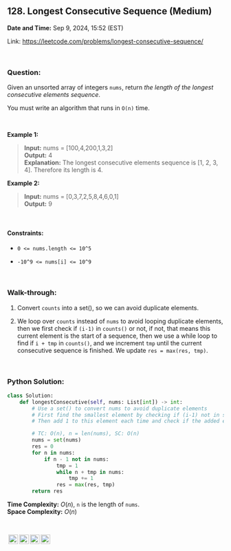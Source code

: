 ## 128. Longest Consecutive Sequence (Medium)
**Date and Time:** Sep 9, 2024, 15:52 (EST)

Link: https://leetcode.com/problems/longest-consecutive-sequence/

<br>

### Question:
Given an unsorted array of integers `nums`, return _the length of the longest consecutive elements sequence_.

You must write an algorithm that runs in `O(n)` time.

<br>

**Example 1:**
> **Input:** nums = [100,4,200,1,3,2] <br>
> **Output:** 4 <br>
> **Explanation:** The longest consecutive elements sequence is [1, 2, 3, 4]. Therefore its length is 4.

**Example 2:**
> **Input:** nums = [0,3,7,2,5,8,4,6,0,1] <br>
> **Output:** 9

<br>

#### Constraints:
* `0 <= nums.length <= 10^5`

* `-10^9 <= nums[i] <= 10^9`

<br>

### Walk-through: 
1. Convert `counts` into a set(), so we can avoid duplicate elements.

2. We loop over `counts` instead of `nums` to avoid looping duplicate elements, then we first check if `(i-1)` in `counts()` or not, if not, that means this current element is the start of a sequence, then we use a while loop to find if `i + tmp` in `counts()`, and we increment `tmp` until the current consecutive sequence is finished. We update `res = max(res, tmp)`. 

<br>

### Python Solution:
```python
class Solution:
    def longestConsecutive(self, nums: List[int]) -> int:
        # Use a set() to convert nums to avoid duplicate elements
        # First find the smallest element by checking if (i-1) not in set
        # Then add 1 to this element each time and check if the added element is in set(), and we can update res

        # TC: O(n), n = len(nums), SC: O(n)
        nums = set(nums)
        res = 0
        for n in nums:
            if n - 1 not in nums:
                tmp = 1
                while n + tmp in nums:
                    tmp += 1
                res = max(res, tmp)
        return res
```
**Time Complexity:** $O(n)$, `n` is the length of `nums`. <br>
**Space Complexity:** $O(n)$

<br>

<img style="height:22px!important;margin-left:3px;vertical-align:text-bottom;" src="https://mirrors.creativecommons.org/presskit/icons/cc.svg?ref=chooser-v1" alt="CC BY-NC-SA" title="CC BY-NC-SA"><img style="height:22px!important;margin-left:3px;vertical-align:text-bottom;" src="https://mirrors.creativecommons.org/presskit/icons/by.svg?ref=chooser-v1" alt="BY: credit must be given to the creator" title="BY: credit must be given to the creator"><img style="height:22px!important;margin-left:3px;vertical-align:text-bottom;" src="https://mirrors.creativecommons.org/presskit/icons/nc.svg?ref=chooser-v1" alt="NC: Only noncommercial uses of the work are permitted" title="NC: Only noncommercial uses of the work are permitted"><img style="height:22px!important;margin-left:3px;vertical-align:text-bottom;" src="https://mirrors.creativecommons.org/presskit/icons/sa.svg?ref=chooser-v1" alt="SA: Adaptations must be shared under the same terms" title="SA: Adaptations must be shared under the same terms">